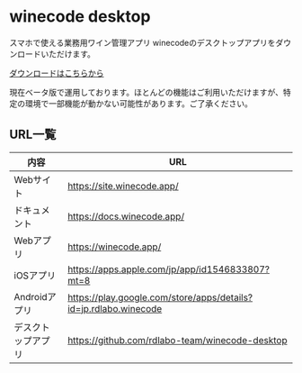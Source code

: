 # winecode desktop

スマホで使える業務用ワイン管理アプリ winecodeのデスクトップアプリをダウンロードいただけます。

[ダウンロードはこちらから](https://github.com/rdlabo-team/winecode-desktop/releases/latest)

現在ベータ版で運用しております。ほとんどの機能はご利用いただけますが、特定の環境で一部機能が動かない可能性があります。ご了承ください。


## URL一覧

| 内容 | URL |
| ---- | ---- |
| Webサイト | https://site.winecode.app/ |
| ドキュメント | https://docs.winecode.app/ |
| Webアプリ | https://winecode.app/ |
| iOSアプリ | https://apps.apple.com/jp/app/id1546833807?mt=8 |
| Androidアプリ | https://play.google.com/store/apps/details?id=jp.rdlabo.winecode |
| デスクトップアプリ | https://github.com/rdlabo-team/winecode-desktop |
